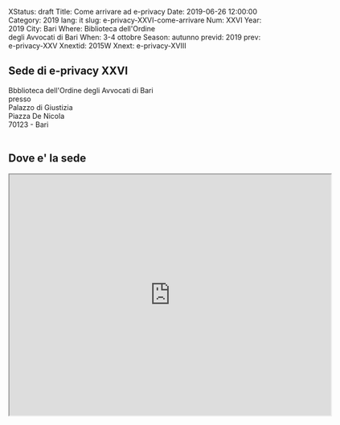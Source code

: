 XStatus: draft
Title: Come arrivare ad e-privacy
Date: 2019-06-26 12:00:00
Category: 2019
lang: it
slug: e-privacy-XXVI-come-arrivare
Num: XXVI
Year: 2019
City: Bari
Where: Biblioteca dell'Ordine<br/>degli Avvocati di Bari
When: 3-4 ottobre
Season: autunno
previd: 2019
prev: e-privacy-XXV
Xnextid: 2015W
Xnext: e-privacy-XVIII


<h2>Sede di e-privacy XXVI</h2>
 
Bbblioteca dell'Ordine degli Avvocati di Bari
<br>
presso
<br>
Palazzo di Giustizia
<br>
Piazza De Nicola
<br>
70123 - Bari  
<br>

<h2>Dove e' la sede</h2>

<iframe src="https://www.google.com/maps/d/embed?mid=14eZC_QBuXh4peMGou4En1IrhW7Q&hl=it" width="640" height="480"></iframe>
<br>

